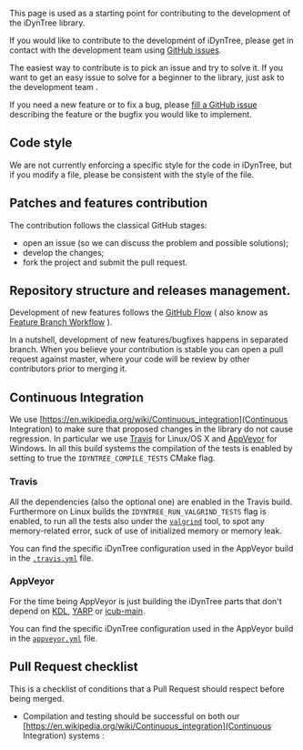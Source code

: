 This page is used as a starting point for contributing to the development of the iDynTree library.

If you would like to contribute to the development of iDynTree, please get in contact with the development team using [GitHub issues](https://github.com/robotology/idyntree/issues).

The easiest way to contribute is to pick an issue and try to solve it. If you want to get an easy issue to solve for a beginner to the library, just ask to the development team .

If you need a new feature or to fix a bug, please [fill a GitHub issue](https://github.com/robotology/gazebo-yarp-plugins/issues/new) describing the feature or the bugfix you would like to implement.

## Code style
We are not currently enforcing a specific style for the code in iDynTree, but if you modify 
a file, please be consistent with the style of the file. 

## Patches and features contribution
The contribution follows the classical GitHub stages:
* open an issue (so we can discuss the problem and possible solutions);
* develop the changes;
* fork the project and submit the pull request.

## Repository structure and releases management.
Development of new features follows the [GitHub Flow](https://guides.github.com/introduction/flow/index.html) ( also know as [Feature Branch Workflow](https://www.atlassian.com/git/tutorials/comparing-workflows/feature-branch-workflow) ).

In a nutshell, development of new features/bugfixes happens in separated branch. When you believe your contribution is stable you can open a pull request against master, where your code will be review by other contributors prior to merging it.  

## Continuous Integration 
We use [https://en.wikipedia.org/wiki/Continuous_integration](Continuous Integration) to make 
sure that proposed changes in the library do not cause regression. In particular we use 
[Travis](https://travis-ci.org/robotology/idyntree) for Linux/OS X and [AppVeyor](https://ci.appveyor.com/project/robotology/idyntree) for Windows. 
In all this build systems the compilation of the tests is enabled by setting to true 
the `IDYNTREE_COMPILE_TESTS` CMake flag. 

### Travis 
All the dependencies (also the optional one) are enabled in the Travis build. 
Furthermore on Linux builds the `IDYNTREE_RUN_VALGRIND_TESTS` flag is enabled, to 
run all the tests also under the [`valgrind`](http://valgrind.org/) tool, to spot 
any memory-related error, suck of use of initialized memory or memory leak. 

You can find the specific iDynTree configuration used in the AppVeyor build in the [`.travis.yml`](https://github.com/robotology/idyntree/blob/master/.travis.yml) file. 


### AppVeyor 
For the time being AppVeyor is just building the iDynTree parts that don't depend on 
[KDL](https://github.com/orocos/orocos_kinematics_dynamics), [YARP](https://github.com/robotology/yarp) or [icub-main](https://github.com/robotology/icub-main).

You can find the specific iDynTree configuration used in the AppVeyor build in the [`appveyor.yml`](https://github.com/robotology/idyntree/blob/master/appveyor.yml) file. 

## Pull Request checklist 
This is a checklist of conditions that a Pull Request should respect before being merged.
* Compilation and testing should be successful on both our [https://en.wikipedia.org/wiki/Continuous_integration](Continuous Integration) systems : 
